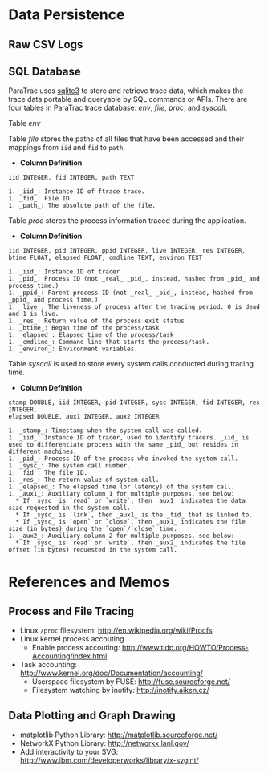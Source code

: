 

# Data Persistence #

## Raw CSV Logs ##

## SQL Database ##

ParaTrac uses [sqlite3](http://www.sqlite.org/) to store and retrieve trace data, which makes the trace data portable and queryable by SQL commands or APIs. There are four tables in ParaTrac trace database: _env_, _file_, _proc_, and _syscall_.

Table _env_

Table _file_ stores the paths of all files that have been accessed and their mappings from `iid` and `fid` to `path`.
  * **Column Definition**
```
iid INTEGER, fid INTEGER, path TEXT
```
    1. _iid_: Instance ID of ftrace trace.
    1. _fid_: File ID.
    1. _path_: The absolute path of the file.

Table _proc_ stores the process information traced during the application.
  * **Column Definition**
```
iid INTEGER, pid INTEGER, ppid INTEGER, live INTEGER, res INTEGER, 
btime FLOAT, elapsed FLOAT, cmdline TEXT, environ TEXT
```
    1. _iid_: Instance ID of tracer
    1. _pid_: Process ID (not _real_ _pid_, instead, hashed from _pid_ and process time.)
    1. _ppid_: Parent process ID (not _real_ _pid_, instead, hashed from _ppid_ and process time.)
    1. _live_: The liveness of process after the tracing period. 0 is dead and 1 is live.
    1. _res_: Return value of the process exit status
    1. _btime_: Began time of the process/task
    1. _elapsed_: Elapsed time of the process/task
    1. _cmdline_: Command line that starts the process/task.
    1. _environ_: Environment variables.

Table _syscall_ is used to store every system calls conducted during tracing time.
  * **Column Definition**
```
stamp DOUBLE, iid INTEGER, pid INTEGER, sysc INTEGER, fid INTEGER, res INTEGER, 
elapsed DOUBLE, aux1 INTEGER, aux2 INTEGER
```
    1. _stamp_: Timestamp when the system call was called.
    1. _iid_: Instance ID of tracer, used to identify tracers. _iid_ is used to differentiate process with the same _pid_ but resides in different machines.
    1. _pid_: Process ID of the process who invoked the system call.
    1. _sysc_: The system call number.
    1. _fid_: The file ID.
    1. _res_: The return value of system call.
    1. _elapsed_: The elapsed time (or latency) of the system call.
    1. _aux1_: Auxiliary column 1 for multiple purposes, see below:
      * If _sysc_ is `read` or `write`, then _aux1_ indicates the data size requested in the system call.
      * If _sysc_ is `link`, then _aux1_ is the _fid_ that is linked to.
      * If _sysc_ is `open` or `close`, then _aux1_ indicates the file size (in bytes) during the `open`/`close` time.
    1. _aux2_: Auxiliary column 2 for multiple purposes, see below:
      * If _sysc_ is `read` or `write`, then _aux2_ indicates the file offset (in bytes) requested in the system call.

# References and Memos #

## Process and File Tracing ##
  * Linux `/proc` filesystem: http://en.wikipedia.org/wiki/Procfs
  * Linux kernel process accouting
    * Enable process accouting: http://www.tldp.org/HOWTO/Process-Accounting/index.html
  * Task accounting: http://www.kernel.org/doc/Documentation/accounting/
    * Userspace filesystem by FUSE: http://fuse.sourceforge.net/
    * Filesystem watching by inotify: http://inotify.aiken.cz/

## Data Plotting and Graph Drawing ##
  * matplotlib Python Library: http://matplotlib.sourceforge.net/
  * NetworkX Python Library: http://networkx.lanl.gov/
  * Add interactivity to your SVG: http://www.ibm.com/developerworks/library/x-svgint/